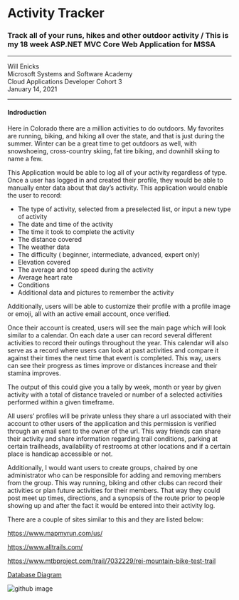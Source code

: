# Activity Tracker
### Track all of your runs, hikes and other outdoor activity / This is my 18 week ASP.NET MVC Core Web Application for MSSA 

---



Will Enicks <br />
Microsoft Systems and Software Academy <br />
Cloud Applications Developer Cohort 3 <br />
January 14, 2021

--- 
#### Indroduction

Here in Colorado there are a million activities to do outdoors. My favorites are running, biking, and hiking all over the state, and that is just during the summer. Winter can be a great time to get outdoors as well, with snowshoeing, cross-country skiing, fat tire biking, and downhill skiing to name a few.

This Application would be able to log all of your activity regardless of type. Once a user has logged in and created their profile, they would be able to manually enter data about that day’s activity. This application would enable the user to record:


+	The type of activity, selected from a preselected list, or input a new type of activity 
+	The date and time of the activity 
+	The time it took to complete the activity
+	The distance covered
+	The weather data
+	The difficulty ( beginner, intermediate, advanced, expert only)
+	Elevation covered
+	The average and top speed during the activity
+	Average heart rate
+	Conditions 
+	Additional data and pictures to remember the activity

Additionally, users will be able to customize their profile with a profile image or emoji, all with an active email account, once verified. 

Once their account is created, users will see the main page which will look similar to a calendar. On each date a user can record several different activities to record their outings throughout the year. This calendar will also serve as a record where users can look at past activities and compare it against their times the next time that event is completed. This way, users can see their progress as times improve or distances increase and their stamina improves.


The output of this could give you a tally by week, month or year by given activity with a total of distance traveled or number of a selected activities performed within a given timeframe. 

All users’ profiles will be private unless they share a url associated with their account to other users of the application and this permission is verified through an email sent to the owner of the url. This way friends can share their activity and share information regarding trail conditions, parking at certain trailheads, availability of restrooms at other locations and if a certain place is handicap accessible or not. 

Additionally, I would want users to create groups, chaired by one administrator who can be responsible for adding and removing members from the group. This way running, biking and other clubs can record their activities or plan future activities for their members. That way they could post meet up times, directions, and a synopsis of the route prior to people showing up and after the fact it would be entered into their activity log. 

There are a couple of sites similar to this and they are listed below:

https://www.mapmyrun.com/us/

https://www.alltrails.com/ 

https://www.mtbproject.com/trail/7032229/rei-mountain-bike-test-trail 

[Database Diagram](Activity_Tracker_DB.pdf)

![github image](https://opensheetmusicdisplay.org/wp-content/uploads/2020/08/pinpng.com-github-logo-png-945585.png)
